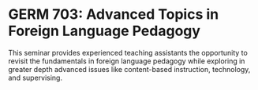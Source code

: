 # GERM 703: Advanced Topics in Foreign Language Pedagogy

This seminar provides experienced teaching assistants the opportunity to revisit the fundamentals in foreign language pedagogy while exploring in greater depth advanced issues like content-based instruction, technology, and supervising.
